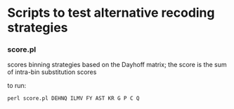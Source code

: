 # Scripts to test alternative recoding strategies

### score.pl 
scores binning strategies based on the Dayhoff matrix; the score is the sum of intra-bin substitution scores

to run:

`perl score.pl DEHNQ ILMV FY AST KR G P C Q`
